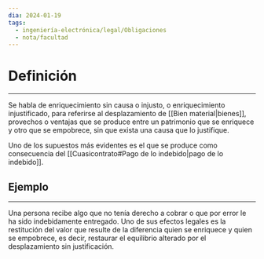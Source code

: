 ```yaml
---
dia: 2024-01-19
tags:
  - ingeniería-electrónica/legal/Obligaciones
  - nota/facultad
---
```

# Definición
---
Se habla de enriquecimiento sin causa o injusto, o enriquecimiento injustificado, para referirse al desplazamiento de [[Bien material|bienes]], provechos o ventajas que se produce entre un patrimonio que se enriquece y otro que se empobrece, sin que exista una causa que lo justifique. 

Uno de los supuestos más evidentes es el que se produce como consecuencia del [[Cuasicontrato#Pago de lo indebido|pago de lo indebido]]. 

## Ejemplo
---
Una persona recibe algo que no tenía derecho a cobrar o que por error le ha sido indebidamente entregado. Uno de sus efectos legales es la restitución del valor que resulte de la diferencia quien se enriquece y quien se empobrece, es decir, restaurar el equilibrio alterado por el desplazamiento sin justificación.